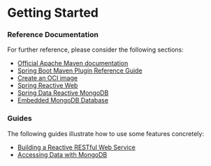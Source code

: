 # Getting Started

### Reference Documentation
For further reference, please consider the following sections:

* [Official Apache Maven documentation](https://maven.apache.org/guides/index.html)
* [Spring Boot Maven Plugin Reference Guide](https://docs.spring.io/spring-boot/docs/2.7.5/maven-plugin/reference/html/)
* [Create an OCI image](https://docs.spring.io/spring-boot/docs/2.7.5/maven-plugin/reference/html/#build-image)
* [Spring Reactive Web](https://docs.spring.io/spring-boot/docs/2.7.5/reference/htmlsingle/#web.reactive)
* [Spring Data Reactive MongoDB](https://docs.spring.io/spring-boot/docs/2.7.5/reference/htmlsingle/#data.nosql.mongodb)
* [Embedded MongoDB Database](https://docs.spring.io/spring-boot/docs/2.7.5/reference/htmlsingle/#data.nosql.mongodb.embedded)

### Guides
The following guides illustrate how to use some features concretely:

* [Building a Reactive RESTful Web Service](https://spring.io/guides/gs/reactive-rest-service/)
* [Accessing Data with MongoDB](https://spring.io/guides/gs/accessing-data-mongodb/)

